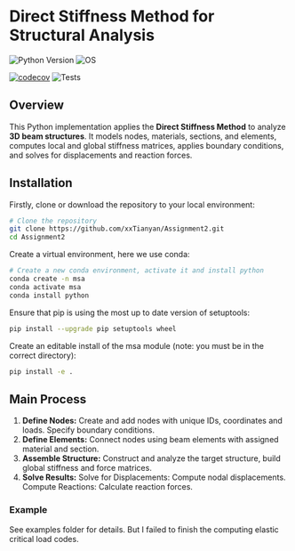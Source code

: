 # Direct Stiffness Method for Structural Analysis

![Python Version](https://img.shields.io/badge/python-3.12-blue)
![OS](https://img.shields.io/badge/os-ubuntu%20%7C%20macos%20%7C%20windows-blue)

[![codecov](https://codecov.io/gh/xxTianyan/Assignment2/branch/main/graph/badge.svg)](https://codecov.io/gh/xxTianyan/Assignment2)
![Tests](https://github.com/xxTianyan/Assignment2/actions/workflows/ci.yml/badge.svg)

## Overview
This Python implementation applies the **Direct Stiffness Method** to analyze **3D beam structures**. It models nodes, materials, sections, and elements, computes local and global stiffness matrices, applies boundary conditions, and solves for displacements and reaction forces.

## Installation
Firstly, clone or download the repository to your local environment:
```sh
# Clone the repository
git clone https://github.com/xxTianyan/Assignment2.git
cd Assignment2
```
Create a virtual environment, here we use conda:
```sh
# Create a new conda environment, activate it and install python
conda create -n msa
conda activate msa
conda install python
```
Ensure that pip is using the most up to date version of setuptools:
```sh
pip install --upgrade pip setuptools wheel
```
Create an editable install of the msa module (note: you must be in the correct directory):
```sh
pip install -e .
```


## Main Process
1. **Define Nodes:** Create and add nodes with unique IDs, coordinates and loads. Specify boundary conditions.
2. **Define Elements:** Connect nodes using beam elements with assigned material and section.
3. **Assemble Structure:** Construct and analyze the target structure,  build global stiffness and force matrices.
4. **Solve Results:** Solve for Displacements: Compute nodal displacements. Compute Reactions: Calculate reaction forces.


### Example
See examples folder for details. But I failed to finish the computing elastic critical load codes.

